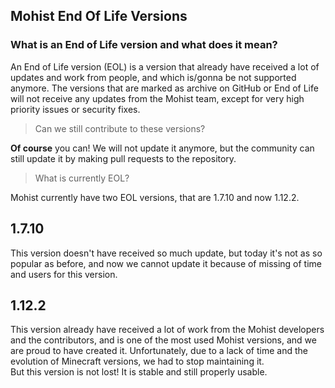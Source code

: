 Mohist End Of Life Versions
---

### What is an End of Life version and what does it mean?

An End of Life version (EOL) is a version that already have received a lot of updates and work from people, and which is/gonna be not supported anymore. The versions that are marked as archive on GitHub or End of Life will not receive any updates from the Mohist team, except for very high priority issues or security fixes.
      
      
> Can we still contribute to these versions?    

**Of course** you can! We will not update it anymore, but the community can still update it by making pull requests to the repository.

> What is currently EOL?    

Mohist currently have two EOL versions, that are 1.7.10 and now 1.12.2.

## 1.7.10

This version doesn't have received so much update, but today it's not as so popular as before, and now we cannot update it because of missing of time and users for this version.

## 1.12.2

This version already have received a lot of work from the Mohist developers and the contributors, and is one of the most used Mohist versions, and we are proud to have created it. Unfortunately, due to a lack of time and the evolution of Minecraft versions, we had to stop maintaining it.     
But this version is not lost! It is stable and still properly usable.
